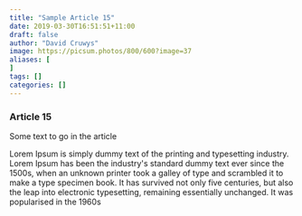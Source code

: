 ```yaml
---
title: "Sample Article 15"
date: 2019-03-30T16:51:51+11:00
draft: false
author: "David Cruwys"
image: https://picsum.photos/800/600?image=37
aliases: [
]
tags: []
categories: []
---
```



### Article 15

Some text to go in the article

Lorem Ipsum is simply dummy text of the printing and typesetting industry. Lorem Ipsum has been the industry's standard dummy text ever since the 1500s, when an unknown printer took a galley of type and scrambled it to make a type specimen book. It has survived not only five centuries, but also the leap into electronic typesetting, remaining essentially unchanged. It was popularised in the 1960s


